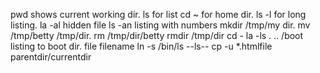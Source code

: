 pwd shows current working dir.
ls for list
cd ~ for home dir.
ls -l for long listing.
la -al hidden file
ls -an listing with numbers
mkdir /tmp/my dir.
mv /tmp/betty /tmp/dir.
rm /tmp/dir/betty
rmdir /tmp/dir
cd -
la -ls . .. /boot listing to boot dir.
file filename
ln -s /bin/ls --ls--
cp -u *.htmlfile parentdir/currentdir
